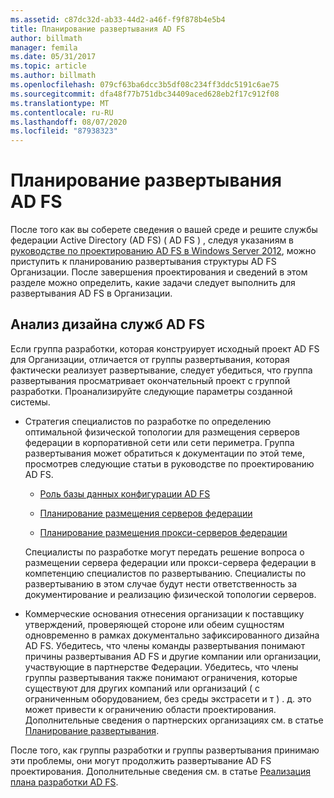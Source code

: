 ```yaml
---
ms.assetid: c87dc32d-ab33-44d2-a46f-f9f878b4e5b4
title: Планирование развертывания AD FS
author: billmath
manager: femila
ms.date: 05/31/2017
ms.topic: article
ms.author: billmath
ms.openlocfilehash: 079cf63ba6dcc3b5df08c234ff3ddc5191c6ae75
ms.sourcegitcommit: dfa48f77b751dbc34409aced628eb2f17c912f08
ms.translationtype: MT
ms.contentlocale: ru-RU
ms.lasthandoff: 08/07/2020
ms.locfileid: "87938323"
---
```

# <a name="planning-to-deploy-ad-fs"></a>Планирование развертывания AD FS


После того как вы соберете сведения о вашей среде и решите службы федерации Active Directory (AD FS) \( AD FS \) , следуя указаниям в [руководстве по проектированию AD FS в Windows Server 2012](../design/ad-fs-design-guide-in-windows-server-2012.md), можно приступить к планированию развертывания структуры AD FS Организации. После завершения проектирования и сведений в этом разделе можно определить, какие задачи следует выполнить для развертывания AD FS в Организации.

## <a name="reviewing-your-ad-fs-design"></a>Анализ дизайна служб AD FS
Если группа разработки, которая конструирует исходный проект AD FS для Организации, отличается от группы развертывания, которая фактически реализует развертывание, следует убедиться, что группа развертывания просматривает окончательный проект с группой разработки. Проанализируйте следующие параметры созданной системы.

-   Стратегия специалистов по разработке по определению оптимальной физической топологии для размещения серверов федерации в корпоративной сети или сети периметра. Группа развертывания может обратиться к документации по этой теме, просмотрев следующие статьи в руководстве по проектированию AD FS.

    -   [Роль базы данных конфигурации AD FS](../../ad-fs/technical-reference/The-Role-of-the-AD-FS-Configuration-Database.md)

    -   [Планирование размещения серверов федерации](../design/planning-federation-server-placement.md)

    -   [Планирование размещения прокси-серверов федерации](../design/planning-federation-server-proxy-placement.md)

    Специалисты по разработке могут передать решение вопроса о размещении сервера федерации или прокси-сервера федерации в компетенцию специалистов по развертыванию. Специалисты по развертыванию в этом случае будут нести ответственность за документирование и реализацию физической топологии серверов.

-   Коммерческие основания отнесения организации к поставщику утверждений, проверяющей стороне или обеим сущностям одновременно в рамках документально зафиксированного дизайна AD FS. Убедитесь, что члены команды развертывания понимают причины развертывания AD FS и другие компании или организации, участвующие в партнерстве Федерации. Убедитесь, что члены группы развертывания также понимают ограничения, которые существуют для других компаний или организаций \( с ограниченным оборудованием, без среды экстрасети и т \) . д. это может привести к ограничению области проектирования. Дополнительные сведения о партнерских организациях см. в статье [Планирование развертывания](../design/planning-your-deployment.md).

После того, как группы разработки и группы развертывания принимаю эти проблемы, они могут продолжить развертывание AD FS проектирования. Дополнительные сведения см. в статье [Реализация плана разработки AD FS](Implementing-Your-AD-FS-Design-Plan.md).
